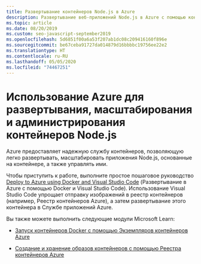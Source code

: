 ```yaml
---
title: Развертывание контейнеров Node.js в Azure
description: Развертывание веб-приложений Node.js в Azure с помощью контейнера Docker
ms.topic: article
ms.date: 08/20/2019
ms.custom: seo-javascript-september2019
ms.openlocfilehash: 5d6851f00a6a53f207ab1dc08c209416160f896e
ms.sourcegitcommit: be67ceba91727da014879d16bbbbc19756ee22e2
ms.translationtype: HT
ms.contentlocale: ru-RU
ms.lasthandoff: 05/05/2020
ms.locfileid: "74467251"
---
```

# <a name="use-azure-to-deploy-scale-and-manage-nodejs-containers"></a>Использование Azure для развертывания, масштабирования и администрирования контейнеров Node.js

Azure предоставляет надежную службу контейнеров, позволяющую легко развертывать, масштабировать приложения Node.js, основанные на контейнере, а также управлять ими.

Чтобы приступить к работе, выполните простое пошаговое руководство [Deploy to Azure using Docker and Visual Studio Code](tutorial-vscode-docker-node-01.md) (Развертывание в Azure с помощью Docker и Visual Studio Code). Использование Visual Studio Code упрощает отправку изображений в реестр контейнеров (например, Реестр контейнеров Azure), а затем развертывание этого контейнера в Службе приложений Azure.

Вы также можете выполнить следующие модули Microsoft Learn:

- [Запуск контейнеров Docker с помощью Экземпляров контейнеров Azure](/learn/modules/run-docker-with-azure-container-instances/)

- [Создание и хранение образов контейнеров с помощью Реестра контейнеров Azure](/learn/modules/build-and-store-container-images/)

